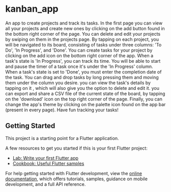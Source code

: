 # kanban_app

An app to create projects and track its tasks. In the first page you can view all your projects and
create new ones by clicking on the add button found in the bottom right corner of the page. You can
delete and edit your projects by swiping on them in the projects page. By tapping on each project,
you will be navigated to its board, consisting of tasks under three columns: 'To Do', 'In Progress',
and 'Done'. You can create tasks for your project by clicking on the add icon on the bottom right
corner of the app. When a task's state is 'In Progress', you can track its time. You will be able to
start and pause the timer of a task once it's under the 'In Progress' column. When a task's state is
set to 'Done', you must enter the completion date of the task. You can drag and drop tasks by long
pressing them and moving them under the column you desire. you can view the task's details by
tapping on it , which will also give you the option to delete and edit it. you can export and
share a CSV file of the current state of the board, by tapping on the 'download' icon on the top
right corner of the page. Finally, you can change the app's theme by clicking on the palette icon
found on the app bar (present in every page).
Have fun tracking your tasks!
## Getting Started

This project is a starting point for a Flutter application.

A few resources to get you started if this is your first Flutter project:

- [Lab: Write your first Flutter app](https://docs.flutter.dev/get-started/codelab)
- [Cookbook: Useful Flutter samples](https://docs.flutter.dev/cookbook)

For help getting started with Flutter development, view the
[online documentation](https://docs.flutter.dev/), which offers tutorials, samples, guidance on
mobile development, and a full API reference.
